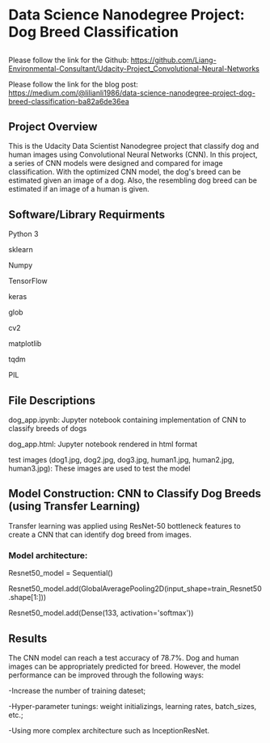# Data Science Nanodegree Project: Dog Breed Classification

##
Please follow the link for the Github: https://github.com/Liang-Environmental-Consultant/Udacity-Project_Convolutional-Neural-Networks

Please follow the link for the blog post: https://medium.com/@lilianli1986/data-science-nanodegree-project-dog-breed-classification-ba82a6de36ea

## Project Overview

This is the Udacity Data Scientist Nanodegree project that classify dog and human images using Convolutional Neural Networks (CNN). In this project, a series of CNN models were designed and compared for image classification. With the optimized CNN model, the dog's breed can be estimated given an image of a dog. Also, the resembling dog breed can be estimated if an image of a human is given.        

## Software/Library Requirments
Python 3

sklearn

Numpy

TensorFlow

keras

glob

cv2

matplotlib

tqdm

PIL

## File Descriptions
dog_app.ipynb: Jupyter notebook containing implementation of CNN to classify breeds of dogs

dog_app.html: Jupyter notebook rendered in html format

test images (dog1.jpg, dog2.jpg, dog3.jpg, human1.jpg, human2.jpg, human3.jpg): These images are used to test the model


## Model Construction: CNN to Classify Dog Breeds (using Transfer Learning)

Transfer learning was applied using ResNet-50 bottleneck features to create a CNN that can identify dog breed from images.

### Model architecture:
Resnet50_model = Sequential()

Resnet50_model.add(GlobalAveragePooling2D(input_shape=train_Resnet50.shape[1:]))

Resnet50_model.add(Dense(133, activation='softmax'))

## Results
The CNN model can reach a test accuracy of 78.7%. Dog and human images can be appropriately predicted for breed. However, the model performance can be improved through the following ways: 

-Increase the number of training dateset;

-Hyper-parameter tunings: weight initializings, learning rates, batch_sizes, etc.;

-Using more complex architecture such as InceptionResNet.


